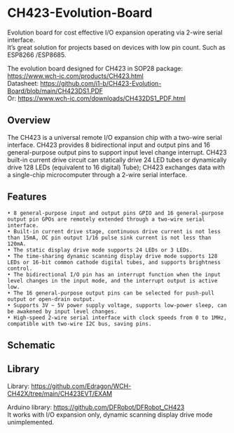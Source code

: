 # CH423-Evolution-Board

Evolution board for cost effective I/O expansion operating via 2-wire serial interface.<br> 
It’s great solution for projects based on devices with low pin count. 
Such as ESP8266 /ESP8685.

The evolution board designed for CH423 in SOP28 package: https://www.wch-ic.com/products/CH423.html
<br>Datasheet: https://github.com/i1-b/CH423-Evolution-Board/blob/main/CH423DS1.PDF
<br>Or: https://www.wch-ic.com/downloads/CH432DS1_PDF.html

<h2>Overview</h2>

The CH423 is a universal remote I/O expansion chip with a two-wire serial interface. CH423 provides 8 bidirectional input and output pins and 16 general-purpose output pins to support input level change interrupt. CH423 built-in current drive circuit can statically drive 24 LED tubes or dynamically drive 128 LEDs (equivalent to 16 digital) Tube); CH423 exchanges data with a single-chip microcomputer through a 2-wire serial interface. 

<h2>Features</h2>

    • 8 general-purpose input and output pins GPIO and 16 general-purpose output pin GPOs are remotely extended through a two-wire serial interface. 
    • Built-in current drive stage, continuous drive current is not less than 15mA, OC pin output 1/16 pulse sink current is not less than 120mA. 
    • The static display drive mode supports 24 LEDs or 3 LEDs. 
    • The time-sharing dynamic scanning display drive mode supports 128 LEDs or 16-bit common cathode digital tubes, and supports brightness control. 
    • The bidirectional I/O pin has an interrupt function when the input level changes in the input mode, and the interrupt output is active low. 
    • The 16 general-purpose output pins can be selected for push-pull output or open-drain output. 
    • Supports 3V ~ 5V power supply voltage, supports low-power sleep, can be awakened by input level changes. 
    • High-speed 2-wire serial interface with clock speeds from 0 to 1MHz, compatible with two-wire I2C bus, saving pins.

<h2>Schematic</h2>


<h2>Library</h2>


Library: https://github.com/Edragon/WCH-CH42X/tree/main/CH423EVT/EXAM

Arduino library: https://github.com/DFRobot/DFRobot_CH423 <br>
It works with I/O expansion only, dynamic scanning display drive mode unimplemented.



